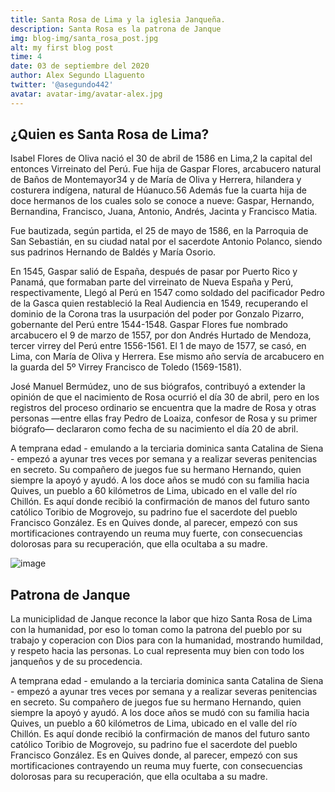 ```yaml
---
title: Santa Rosa de Lima y la iglesia Janqueña.
description: Santa Rosa es la patrona de Janque
img: blog-img/santa_rosa_post.jpg
alt: my first blog post
time: 4
date: 03 de septiembre del 2020
author: Alex Segundo Llaguento
twitter: '@asegundo442'
avatar: avatar-img/avatar-alex.jpg
---
```


## ¿Quien es Santa Rosa de Lima?

Isabel Flores de Oliva nació el 30 de abril de 1586 en Lima,2​ la capital del entonces Virreinato del Perú. Fue hija de Gaspar Flores, arcabucero natural de Baños de Montemayor3​4​ y de María de Oliva y Herrera, hilandera y costurera indígena, natural de Húanuco.5​6​ Además fue la cuarta hija de doce hermanos de los cuales solo se conoce a nueve: Gaspar, Hernando, Bernandina, Francisco, Juana, Antonio, Andrés, Jacinta y Francisco Matia.


Fue bautizada, según partida, el 25 de mayo de 1586, en la Parroquia de San Sebastián, en su ciudad natal por el sacerdote Antonio Polanco, siendo sus padrinos Hernando de Baldés y María Osorio.


En 1545, Gaspar salió de España, después de pasar por Puerto Rico y Panamá, que formaban parte del virreinato de Nueva España y Perú, respectivamente, Llegó al Perú en 1547 como soldado del pacificador Pedro de la Gasca quien restableció la Real Audiencia en 1549, recuperando el dominio de la Corona tras la usurpación del poder por Gonzalo Pizarro, gobernante del Perú entre 1544-1548. Gaspar Flores fue nombrado arcabucero el 9 de marzo de 1557, por don Andrés Hurtado de Mendoza, tercer virrey del Perú entre 1556-1561. El 1 de mayo de 1577, se casó, en Lima, con María de Oliva y Herrera. Ese mismo año servía de arcabucero en la guarda del 5º Virrey Francisco de Toledo (1569-1581).


José Manuel Bermúdez, uno de sus biógrafos, contribuyó a extender la opinión de que el nacimiento de Rosa ocurrió el día 30 de abril, pero en los registros del proceso ordinario se encuentra que la madre de Rosa y otras personas —entre ellas fray Pedro de Loaiza, confesor de Rosa y su primer biógrafo— declararon como fecha de su nacimiento el día 20 de abril.


A temprana edad - emulando a la terciaria dominica santa Catalina de Siena - empezó a ayunar tres veces por semana y a realizar severas penitencias en secreto. Su compañero de juegos fue su hermano Hernando, quien siempre la apoyó y ayudó. A los doce años se mudó con su familia hacia Quives, un pueblo a 60 kilómetros de Lima, ubicado en el valle del río Chillón. Es aquí donde recibió la confirmación de manos del futuro santo católico Toribio de Mogrovejo, su padrino fue el sacerdote del pueblo Francisco González. Es en Quives donde, al parecer, empezó con sus mortificaciones contrayendo un reuma muy fuerte, con consecuencias dolorosas para su recuperación, que ella ocultaba a su madre.

![image](./../blog_img/descarga.jpg)

## Patrona de Janque

La municiplidad de Janque reconce la labor que hizo Santa Rosa de Lima con la humanidad, por eso lo toman como la patrona del pueblo por su trabajo y coperacion con Dios para con la humanidad, mostrando humildad, y respeto hacia las personas. Lo cual representa muy bien con todo los janqueños y de su procedencia.


A temprana edad - emulando a la terciaria dominica santa Catalina de Siena - empezó a ayunar tres veces por semana y a realizar severas penitencias en secreto. Su compañero de juegos fue su hermano Hernando, quien siempre la apoyó y ayudó. A los doce años se mudó con su familia hacia Quives, un pueblo a 60 kilómetros de Lima, ubicado en el valle del río Chillón. Es aquí donde recibió la confirmación de manos del futuro santo católico Toribio de Mogrovejo, su padrino fue el sacerdote del pueblo Francisco González. Es en Quives donde, al parecer, empezó con sus mortificaciones contrayendo un reuma muy fuerte, con consecuencias dolorosas para su recuperación, que ella ocultaba a su madre.
